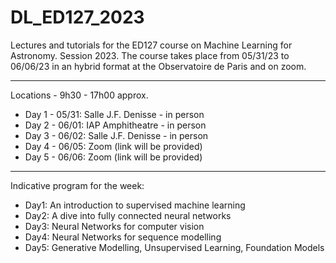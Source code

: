 # DL_ED127_2023

Lectures and tutorials for the ED127 course on Machine Learning for Astronomy. Session 2023.
The course takes place from 05/31/23 to 06/06/23 in an hybrid format at the Observatoire de Paris and on zoom.

-------

Locations - 9h30 - 17h00 approx.
- Day 1 - 05/31: Salle J.F. Denisse - in person
- Day 2 - 06/01: IAP Amphitheatre - in person
- Day 3 - 06/02: Salle J.F. Denisse - in person
- Day 4 - 06/05: Zoom (link will be provided)
- Day 5 - 06/06: Zoom (link will be provided)

--------

Indicative program for the week:
- Day1: An introduction to supervised machine learning
- Day2: A dive into fully connected neural networks
- Day3: Neural Networks for computer vision
- Day4: Neural Networks for sequence modelling
- Day5: Generative Modelling, Unsupervised Learning, Foundation Models
